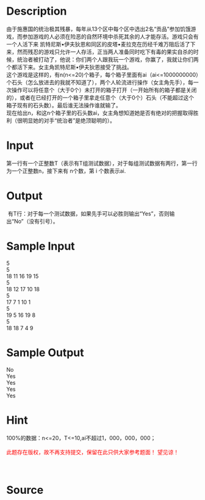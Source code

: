 
# Description

<div class="content"><div>由于施惠国的统治极其残暴，每年从13个区中每个区中选出2名“贡品”参加饥饿游戏，而参加游戏的人必须在险恶的自然环境中杀死其余的人才能存活。游戏只会有一个人活下来 凯特尼斯•伊夫狄恩和同区的皮塔•麦拉克在历经千难万阻后活了下来，然而残忍的游戏只允许一人存活，正当两人准备同时吃下有毒的果实自杀的时候，统治者被打动了，他说：你们两个人跟我玩一个游戏，你赢了，我就让你们两个都活下来。女主角凯特尼斯•伊夫狄恩接受了挑战。</div>
<div>这个游戏是这样的，有n(n&lt;=20)个箱子，每个箱子里面有ai（ai&lt;=1000000000）个石头（怎么放进去的我就不知道了），两个人轮流进行操作（女主角先手），每一次操作可以将任意个（大于0个）未打开的箱子打开（一开始所有的箱子都是关闭的），或者在已经打开的一个箱子里拿走任意个（大于0个）石头（不能超过这个箱子现有的石头数）。最后谁无法操作谁就输了。</div>
<div>现在给出n，和这n个箱子里的石头数ai，女主角想知道她是否有绝对的把握取得胜利（很明显她的对手“统治者”是绝顶聪明的）。</div>
<p></p></div>

# Input

<div class="content"><div>第一行有一个正整数T（表示有T组测试数据），对于每组测试数据有两行，第一行为一个正整数n，接下来有 n个数，第 i 个数表示ai.</div>
<div>
<p></p>
</div></div>

# Output

<div class="content"><div>
<div> 有T行：对于每一个测试数据，如果先手可以必胜则输出“Yes”，否则输出“No”（没有引号）。</div>
<div></div>
</div>
<p></p></div>

# Sample Input

<div class="content"><span class="sampledata">5<br/>
5<br/>
18 11 16 19 15<br/>
5<br/>
18 12 17 10 18<br/>
5<br/>
17 7 1 10 1<br/>
5<br/>
19 5 16 19 8<br/>
5<br/>
18 18 7 4 9<br/>
</span></div>

# Sample Output

<div class="content"><span class="sampledata">No<br/>
Yes<br/>
Yes<br/>
Yes<br/>
Yes<br/>
</span></div>

# Hint

<div class="content"><p></p><div>100%的数据：n&lt;=20，T&lt;=10,ai不超过1，000，000，000；</div><br/>
<div><span style="color: rgb(255, 0, 0);">此题存在版权，故不再支持提交，保留在此只供大家参考题面！ 望见谅！</span></div><br/>
<div></div><br/>
<p></p><p></p></div>

# Source

<div class="content"><p><a href="problemset.php?search="></a></p></div>

